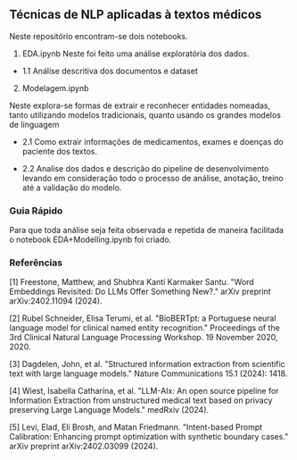 ## Técnicas de NLP aplicadas à textos médicos

Neste repositório encontram-se dois notebooks.

1) EDA.ipynb
Neste foi feito uma análise exploratória dos dados. 
- 1.1 Análise descritiva dos documentos e dataset

2) Modelagem.ipynb

Neste explora-se formas de extrair e reconhecer entidades nomeadas, tanto utilizando modelos tradicionais, quanto usando os grandes modelos de linguagem 

- 2.1 Como extrair informações de medicamentos, exames e doenças do paciente dos textos. 

- 2.2 Analise dos dados e descrição  do pipeline de desenvolvimento levando em consideração todo o processo de análise, anotação, treino até a validação do modelo. 

### Guia Rápido
 
Para que toda  análise seja feita observada e repetida de maneira facilitada o notebook EDA+Modelling.ipynb foi criado. 


### Referências

[1] Freestone, Matthew, and Shubhra Kanti Karmaker Santu. "Word Embeddings Revisited: Do LLMs Offer Something New?." arXiv preprint arXiv:2402.11094 (2024).


[2] Rubel Schneider, Elisa Terumi, et al. "BioBERTpt: a Portuguese neural language model for clinical named entity recognition." Proceedings of the 3rd Clinical Natural Language Processing Workshop. 19 November 2020, 2020.


[3] Dagdelen, John, et al. "Structured information extraction from scientific text with large language models." Nature Communications 15.1 (2024): 1418.


[4] Wiest, Isabella Catharina, et al. "LLM-AIx: An open source pipeline for Information Extraction from unstructured medical text based on privacy preserving Large Language Models." medRxiv (2024).


[5] Levi, Elad, Eli Brosh, and Matan Friedmann. "Intent-based Prompt Calibration: Enhancing prompt optimization with synthetic boundary cases." arXiv preprint arXiv:2402.03099 (2024).